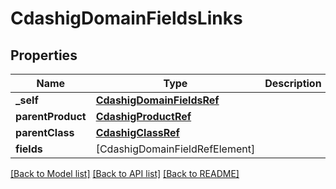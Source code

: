 # CdashigDomainFieldsLinks

## Properties
Name | Type | Description | Notes
------------ | ------------- | ------------- | -------------
**_self** | [**CdashigDomainFieldsRef**](CdashigDomainFieldsRef.md) |  | [optional] 
**parentProduct** | [**CdashigProductRef**](CdashigProductRef.md) |  | [optional] 
**parentClass** | [**CdashigClassRef**](CdashigClassRef.md) |  | [optional] 
**fields** | [CdashigDomainFieldRefElement] |  | [optional] 

[[Back to Model list]](../README.md#documentation-for-models) [[Back to API list]](../README.md#documentation-for-api-endpoints) [[Back to README]](../README.md)


